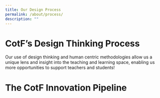 ```yaml
---
title: Our Design Process
permalink: /about/process/
description: ""
---
```

# CotF’s Design Thinking Process
Our use of design thinking and human centric methodologies allow us a unique lens and insight into the teaching and learning space, enabling us more opportunities to support teachers and students!

# The CotF Innovation Pipeline